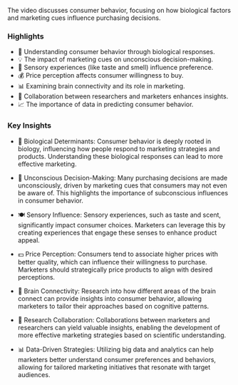 The video discusses consumer behavior, focusing on how biological factors and marketing cues influence purchasing decisions.

### Highlights
- 🧠 Understanding consumer behavior through biological responses.
- 💡 The impact of marketing cues on unconscious decision-making.
- 🍷 Sensory experiences (like taste and smell) influence preference.
- 💰 Price perception affects consumer willingness to buy.
- 📊 Examining brain connectivity and its role in marketing.
- 🤝 Collaboration between researchers and marketers enhances insights.
- 📈 The importance of data in predicting consumer behavior.

### Key Insights
- 🧬 Biological Determinants: Consumer behavior is deeply rooted in biology, influencing how people respond to marketing strategies and products. Understanding these biological responses can lead to more effective marketing.
  
- 🧠 Unconscious Decision-Making: Many purchasing decisions are made unconsciously, driven by marketing cues that consumers may not even be aware of. This highlights the importance of subconscious influences in consumer behavior.
  
- 🍽️ Sensory Influence: Sensory experiences, such as taste and scent, significantly impact consumer choices. Marketers can leverage this by creating experiences that engage these senses to enhance product appeal.
  
- 💵 Price Perception: Consumers tend to associate higher prices with better quality, which can influence their willingness to purchase. Marketers should strategically price products to align with desired perceptions.
  
- 🔗 Brain Connectivity: Research into how different areas of the brain connect can provide insights into consumer behavior, allowing marketers to tailor their approaches based on cognitive patterns.
  
- 🤝 Research Collaboration: Collaborations between marketers and researchers can yield valuable insights, enabling the development of more effective marketing strategies based on scientific understanding.
  
- 📊 Data-Driven Strategies: Utilizing big data and analytics can help marketers better understand consumer preferences and behaviors, allowing for tailored marketing initiatives that resonate with target audiences.